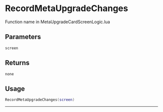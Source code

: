 # RecordMetaUpgradeChanges
Function name in MetaUpgradeCardScreenLogic.lua
## Parameters
`screen`
## Returns
`none`
## Usage
```lua
RecordMetaUpgradeChanges(screen)
```
---

